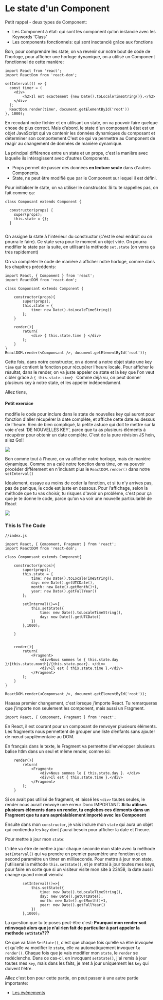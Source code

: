 <h1>Le state d'un Component</h1>

Petit rappel - deux types de Component:

<ul>
  <li>Les Component à état: qui sont les component qu'on instancie avec les Keywords 'Class'</li>
  <li>Les components fonctionnels: qui sont insctancié grâce aux fonctions</li>
  </ul>
  
 

Bon, pour comprendre les state, on va revenir sur notre bout de code de l'horloge, pour afficher une horloge dynamique, on a utilisé un Component fonctionnel de cette manière:

```
import React from 'react';
import ReactDom from 'react-dom';

setInterval(() => {
  const timer = (
    <div>
        <h2>Il est exactement {new Date().toLocaleTimeString()}.</h2>
    </div>
  );
  ReactDom.render(timer, document.getElementById('root'))
}, 1000);
```
En recodant notre fichier et en utilisant un state, on va pouvoir faire quelque chose de plus correct. Mais d'abord, le state d'un composant à état est un objet JavaScript qui va contenir les données dynamiques du composant et déterminer son comportement.C'est ce qui va permettre au Component de réagir au changement de données de manière dynamique.

La principal différence entre un state et un props, c'est la manière avec laquelle ils intéragissent avec d'autres Components.
<ul>
  <li>Props permet de passer des données <strong>en lecture seule</strong> dans d'autres Components.</li>
  <li>State, ne peut être modifié que par le Component sur lequel il est défini.</li>
</ul>

Pour initialiser le state, on va utiliser le constructor. Si tu te rappelles pas, on fait comme ça:

```
class Composant extends Component {

  constructor(props) {
    super(props);
    this.state = {};
  }
  
  ```
  On assigne la state à l'interieur du constructor (c'est le seul endroit ou on pourra le faire). Ce state sera pour le moment un objet vide.
On pourra modifier le state par la suite, en utilisant la méthode ```set.state``` (on verra ça très rapidement)

On va compléter le code de manière à afficher notre horloge, comme dans les chapitres précédents:

```
import React, { Component } from 'react';
import ReactDOM from 'react-dom';

class Componsant extends Component {

    constructor(props){
        super(props);
        this.state = {
            time: new Date().toLocaleTimeString()
        };
    }

    render(){
        return(
            <div> { this.state.time } </div>
        );
    }
}
ReactDOM.render(<Componsant />, document.getElementById('root'));
```

Cette fois, dans notre constructor, on a donné a notre objet state une key ```time``` qui contient la fonction pour récupérer l'heure locale.
Pour afficher le résultat, dans le render, on va juste appeler ce state et la key que l'on veut cibler grâce à ```{ this.state.time} ```
Comme déjà vu, on peut donner plusieurs key à notre state, et les appeler indépendament.

Allez tiens, <h4>Petit exercice</h4> modifie le code pour inclure dans le state de nouvelles key qui auront pour fonction d'aller récupérer la date complète, et affiche cette date au dessus de l'heure.
Rien de bien compliqué, la petite astuce qui doit te mettre sur la voie c'est 'DE NOUVELLES KEY', parce que tu as plusieurs éléments à récupérer pour obtenir un date complète.
C'est de la pure révision JS hein, allez Go!!


<img src="http://www.evolvemediagroup.com/wp-content/uploads/2019/03/too-easy-gif-6.gif" />

Bon comme tout à l'heure, on va afficher notre horloge, mais de manière dynamique. Comme on a calé notre fonction dans time, on va pouvoir procéder différement en n'incluant plus le ```ReactDOM.render()``` dans notre ```setInterval()```

Idealement, essaye au moins de coder la fonction, et si tu n'y arrives pas, pas de panique, le code est juste en dessous.
Pour l'affichage, selon la méthode que tu vas choisir, tu risques d'avoir un problème, c'est pour ça que je te donne le code, parce qu'on va voir une nouvelle particularité de React

<img src="https://media0.giphy.com/media/JCBG6InWoGvV6/giphy.gif" />

<h3>This Is The Code</h3>

```
//index.js

import React, { Component, Fragment } from 'react';
import ReactDOM from 'react-dom';

class Componsant extends Component{

    constructor(props){
        super(props);
        this.state = {
            time: new Date().toLocaleTimeString(),
            day: new Date().getUTCDate(),
            month: new Date().getMonth()+1,
            year: new Date().getFullYear()
        };

        setInterval(()=>{
            this.setState({
                time: new Date().toLocaleTimeString(),
                day: new Date().getUTCDate()
            })
        },1000);

    }


    render(){
        return(
            <Fragment>
                <div>Nous sommes le { this.state.day }/{this.state.month}/{this.state.year}. </div>
                <div>Il est { this.state.time }.</div>
            </Fragment>
        );
    }
}

ReactDOM.render(<Componsant />, document.getElementById('root'));
```

Haaaaa premier changement, c'est lorsque j'importe React.
Tu remarqueras que j'importe non seulement les component, mais aussi un Fragment.

```
import React, { Component, Fragment } from 'react';
```

En React, il est courant pour un composant de renvoyer plusieurs éléments. Les fragments nous permettent de grouper une liste d’enfants sans ajouter de nœud supplémentaire au DOM.

En français dans le texte, le Fragment va permettre d'envelopper plusieurs balise htlm dans un seul et même render, comme ici:

```
    render(){
        return(
            <Fragment>
                <div>Nous sommes le { this.state.day }. </div>
                <div>Il est { this.state.time }.</div>
            </Fragment>
        );
    }
```
    
Si on avait pas utilisé de fragment, et laissé les ```<div>``` toutes seules, le render nous aurait renvoyé une erreur
Donc IMPORTANT: <strong> Si tu utilises plusieurs éléments dans un render, tu englobes ces éléments dans un Fragment que tu aura aupréalablement importé avec les Component</strong>

Ensuite dans mon ```constructor```, je vais inclure mon ```state``` qui aura un objet qui contiendra les ```key``` dont j'aurai besoin pour afficher la date et l'heure.

Pour mettre à jour mon ```state```:

L'idée va être de mettre à jour chaque seconde mon state avec la méthode ```setInterval()``` qui va prendre en premier paramètre une fonction et en second paramètre un timer en milliseconde.
Pour mettre à jour mon state, j'utiliserai la méthode ```this.setState()```, et je mettrai à jour toutes mes keys, pour faire en sorte que si un visiteur visite mon site à 23h59, la date aussi change quand minuit viendra

```
        setInterval(()=>{
            this.setState({
                time: new Date().toLocaleTimeString(),
                day: new Date().getUTCDate(),
                month: new Date().getMonth()+1,
                year: new Date().getFullYear()
            })
        },1000);

```

La question que tu te poses peut-être c'est:
<strong>Pourquoi mon render soit réinvoqué alors que je n'ai rien fait de particulier à part appeler la methode ```setState```???</strong>

Ce que va faire ```SetState()```, c'est que chaque fois qu'elle va être invoquée et qu'elle va modifier le ```state```, elle va automatiquement invoquer ```le render()```. Chaque fois que je vais modifier mon ```state```, le ```render``` se redéclenche.
Dans ce cas-ci, en invoquant ```setState()```, j'ai remis à jour toutes mes ```key```, mais dans les faits, je met à jour uniquement les ```key``` qui doivent l'être.

Allez c'est bon pour cette partie, on peut passer à une autre partie importante:

<ul><li><a href="https://github.com/GuyVil1/theorie-React/blob/master/9.Les-evenement.md">Les évènements</li></ul>

